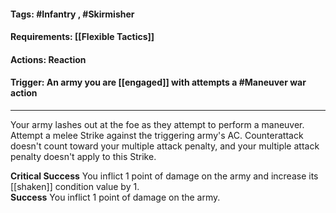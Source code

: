 #### Tags: #Infantry , #Skirmisher 
#### Requirements: [[Flexible Tactics]]
#### Actions: Reaction
#### Trigger: An army you are [[engaged]] with attempts a #Maneuver war action
---
Your army lashes out at the foe as they attempt to perform a maneuver. Attempt a melee Strike against the triggering army's AC. Counterattack doesn't count toward your multiple attack penalty, and your multiple attack penalty doesn't apply to this Strike.  
  
**Critical Success** You inflict 1 point of damage on the army and increase its [[shaken]] condition value by 1.  
**Success** You inflict 1 point of damage on the army.